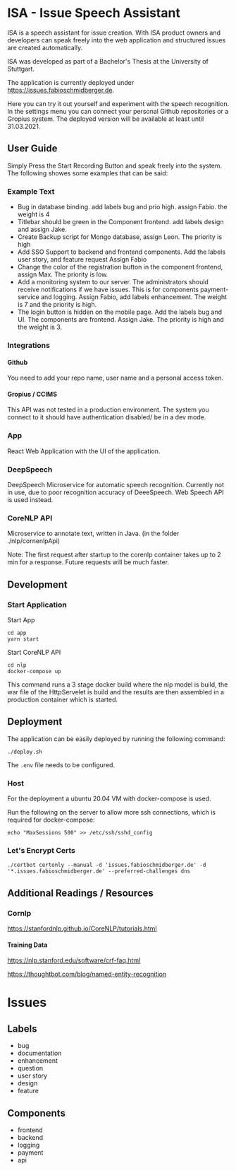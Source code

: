 # ISA - Issue Speech Assistant

ISA is a speech assistant for issue creation. With ISA product owners and developers can speak freely into the web application and structured issues are created automatically.

ISA was developed as part of a Bachelor's Thesis at the University of Stuttgart.

The application is currently deployed under https://issues.fabioschmidberger.de.

Here you can try it out yourself and experiment with the speech recognition. In the settings menu you can connect your personal Github repositories or a Gropius system.
The deployed version will be available at least until 31.03.2021.

## User Guide

Simply Press the Start Recording Button and speak freely into the system. The following showes some examples that can be said:

### Example Text

- Bug in database binding. add labels bug and prio high. assign Fabio. the weight is 4
- Titlebar should be green in the Component frontend. add labels design and assign Jake.
- Create Backup script for Mongo database, assign Leon. The priority is high
- Add SSO Support to backend and frontend components. Add the labels user story, and feature request Assign Fabio
- Change the color of the registration button in the component frontend, assign Max. The priority is low.
- Add a monitoring system to our server. The administrators should receive notifications if we have issues. This is for components payment-service and logging. Assign Fabio, add labels enhancement. The weight is 7 and the priority is high.
- The login button is hidden on the mobile page. Add the labels bug and UI. The components are frontend. Assign Jake. The priority is high and the weight is 3.

### Integrations

#### Github

You need to add your repo name, user name and a personal access token.

#### Gropius / CCIMS

This API was not tested in a production environment. The system you connect to it should have authentication disabled/ be in a dev mode.

### App

React Web Application with the UI of the application.

### DeepSpeech

DeepSpeech Microservice for automatic speech recognition. Currently not in use, due to poor recognition accuracy of DeeeSpeech. Web Speech API is used instead.

### CoreNLP API

Microservice to annotate text, written in Java.
(in the folder ./nlp/cornenlpApi)

Note: The first request after startup to the corenlp container takes up to 2 min for a response. Future requests will be much faster.

## Development

### Start Application

Start App

```
cd app
yarn start
```

Start CoreNLP API

```
cd nlp
docker-compose up
```

This command runs a 3 stage docker build where the nlp model is build, the war file of the HttpServelet is build and the results are then assembled in a production container which is started.

## Deployment

The application can be easily deployed by running the following command:

```
./deploy.sh
```

The `.env` file needs to be configured.

### Host

For the deployment a ubuntu 20.04 VM with docker-compose is used.

Run the following on the server to allow more ssh connections, which is required for docker-compose:

`echo "MaxSessions 500" >> /etc/ssh/sshd_config`

### Let's Encrypt Certs

`./certbot certonly --manual -d 'issues.fabioschmidberger.de' -d '*.issues.fabioschmidberger.de' --preferred-challenges dns`

## Additional Readings / Resources

### Cornlp

https://stanfordnlp.github.io/CoreNLP/tutorials.html

#### Training Data

https://nlp.stanford.edu/software/crf-faq.html

https://thoughtbot.com/blog/named-entity-recognition

# Issues

## Labels

- bug
- documentation
- enhancement
- question
- user story
- design
- feature

## Components

- frontend
- backend
- logging
- payment
- api
